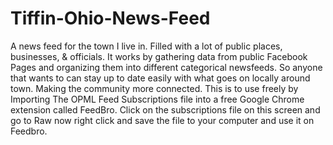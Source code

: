 # Tiffin-Ohio-News-Feed
A news feed for the town I live in. Filled with a lot of public places, businesses, &amp; officials. 
It works by gathering data from public Facebook Pages and organizing them into different categorical newsfeeds. 
So anyone that wants to can stay up to date easily with what goes on locally around town. Making the community more connected. 
This is to use freely by Importing The OPML Feed Subscriptions file into a free Google Chrome extension called FeedBro.
Click on the subscriptions file on this screen and go to Raw now right click and save the file to your computer and use it on Feedbro.
